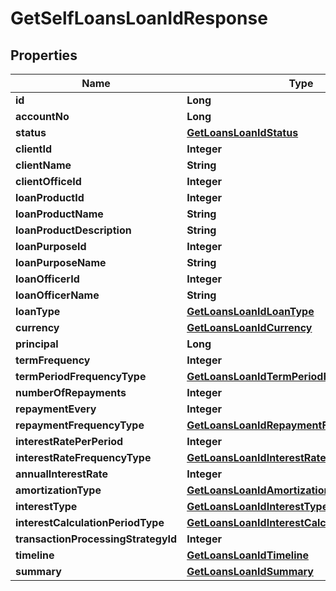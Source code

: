
# GetSelfLoansLoanIdResponse

## Properties
Name | Type | Description | Notes
------------ | ------------- | ------------- | -------------
**id** | **Long** |  |  [optional]
**accountNo** | **Long** |  |  [optional]
**status** | [**GetLoansLoanIdStatus**](GetLoansLoanIdStatus.md) |  |  [optional]
**clientId** | **Integer** |  |  [optional]
**clientName** | **String** |  |  [optional]
**clientOfficeId** | **Integer** |  |  [optional]
**loanProductId** | **Integer** |  |  [optional]
**loanProductName** | **String** |  |  [optional]
**loanProductDescription** | **String** |  |  [optional]
**loanPurposeId** | **Integer** |  |  [optional]
**loanPurposeName** | **String** |  |  [optional]
**loanOfficerId** | **Integer** |  |  [optional]
**loanOfficerName** | **String** |  |  [optional]
**loanType** | [**GetLoansLoanIdLoanType**](GetLoansLoanIdLoanType.md) |  |  [optional]
**currency** | [**GetLoansLoanIdCurrency**](GetLoansLoanIdCurrency.md) |  |  [optional]
**principal** | **Long** |  |  [optional]
**termFrequency** | **Integer** |  |  [optional]
**termPeriodFrequencyType** | [**GetLoansLoanIdTermPeriodFrequencyType**](GetLoansLoanIdTermPeriodFrequencyType.md) |  |  [optional]
**numberOfRepayments** | **Integer** |  |  [optional]
**repaymentEvery** | **Integer** |  |  [optional]
**repaymentFrequencyType** | [**GetLoansLoanIdRepaymentFrequencyType**](GetLoansLoanIdRepaymentFrequencyType.md) |  |  [optional]
**interestRatePerPeriod** | **Integer** |  |  [optional]
**interestRateFrequencyType** | [**GetLoansLoanIdInterestRateFrequencyType**](GetLoansLoanIdInterestRateFrequencyType.md) |  |  [optional]
**annualInterestRate** | **Integer** |  |  [optional]
**amortizationType** | [**GetLoansLoanIdAmortizationType**](GetLoansLoanIdAmortizationType.md) |  |  [optional]
**interestType** | [**GetLoansLoanIdInterestType**](GetLoansLoanIdInterestType.md) |  |  [optional]
**interestCalculationPeriodType** | [**GetLoansLoanIdInterestCalculationPeriodType**](GetLoansLoanIdInterestCalculationPeriodType.md) |  |  [optional]
**transactionProcessingStrategyId** | **Integer** |  |  [optional]
**timeline** | [**GetLoansLoanIdTimeline**](GetLoansLoanIdTimeline.md) |  |  [optional]
**summary** | [**GetLoansLoanIdSummary**](GetLoansLoanIdSummary.md) |  |  [optional]



